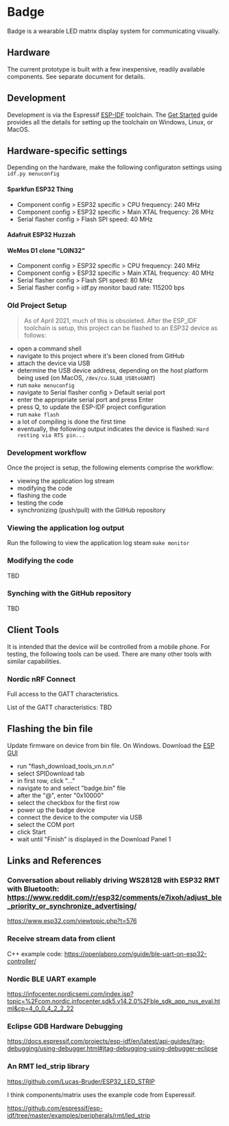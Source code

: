 # Badge
Badge is a wearable LED matrix display system for communicating visually.

## Hardware
The current prototype is built with a few inexpensive, readily available components. See separate document for details.

## Development
Development is via the Espressif [ESP-IDF](https://github.com/espressif/esp-idf) toolchain. The [Get Started](https://docs.espressif.com/projects/esp-idf/en/stable/get-started/) guide provides all the details
for setting up the toolchain on Windows, Linux, or MacOS.

## Hardware-specific settings
Depending on the hardware, make the following configuraton settings using `idf.py menuconfig`

#### Sparkfun ESP32 Thing
- Component config > ESP32 specific > CPU frequency: 240 MHz
- Component config > ESP32 specific > Main XTAL frequency: 26 MHz
- Serial flasher config > Flash SPI speed: 40 MHz

#### Adafruit ESP32 Huzzah

#### WeMos D1 clone "LOIN32" 
- Component config > ESP32 specific > CPU frequency: 240 MHz
- Component config > ESP32 specific > Main XTAL frequency: 40 MHz
- Serial flasher config > Flash SPI speed: 80 MHz
- Serial flasher config > idf.py monitor baud rate: 115200 bps

### Old Project Setup
> As of April 2021, much of this is obsoleted.
After the ESP_IDF toolchain is setup, this project can be flashed to an ESP32 device as follows:

- open a command shell
- navigate to this project where it's been cloned from GitHub
- attach the device via USB
- determine the USB device address, depending on the host platform being used (on MacOS, ``/dev/cu.SLAB_USBtoUART``)
- run ``make menuconfig``
- navigate to Serial flasher config > Default serial port
- enter the appropriate serial port and press Enter
- press Q, to update the ESP-IDF project configuration
- run ``make flash``
- a lot of compiling is done the first time
- eventually, the following output indicates the device is flashed: ``Hard resting via RTS pin...``

### Development workflow
Once the project is setup, the following elements comprise the workflow:

- viewing the application log stream
- modifying the code
- flashing the code
- testing the code
- synchronizing (push/pull) with the GitHub repository

### Viewing the application log output
Run the following to view the application log steam ``make monitor``

### Modifying the code
TBD

### Synching with the GitHub repository
TBD

## Client Tools

It is intended that the device wiil be controlled from a mobile phone. For testing, the following tools can be used. There are many other tools with similar capabilities.

### Nordic nRF Connect

Full access to the GATT characteristics.

List of the GATT characteristics: TBD

## Flashing the bin file

Update firmware on device from bin file.
On Windows.
Download the [ESP GUI](http://espressif.com/en/products/hardware/esp32/resources)

- run "flash_download_tools_vn.n.n"
- select SPIDownload tab
- in first row, click "..."
- navigate to and select "badge.bin" file
- after the "@", enter "0x10000"
- select the checkbox for the first row
- power up the badge device
- connect the device to the computer via USB
- select the COM port
- click Start
- wait until "Finish" is displayed in the Download Panel 1


## Links and References

### Conversation about reliably driving WS2812B with ESP32 RMT with Bluetooth: https://www.reddit.com/r/esp32/comments/e7ixoh/adjust_ble_priority_or_synchronize_advertising/
https://www.esp32.com/viewtopic.php?t=576

### Receive stream data from client
C++ example code: https://openlabpro.com/guide/ble-uart-on-esp32-controller/

### Nordic BLE UART example
https://infocenter.nordicsemi.com/index.jsp?topic=%2Fcom.nordic.infocenter.sdk5.v14.2.0%2Fble_sdk_app_nus_eval.html&cp=4_0_0_4_2_2_22

### Eclipse GDB Hardware Debugging
https://docs.espressif.com/projects/esp-idf/en/latest/api-guides/jtag-debugging/using-debugger.html#jtag-debugging-using-debugger-eclipse

### An RMT led_strip library
https://github.com/Lucas-Bruder/ESP32_LED_STRIP

I think components/matrix uses the example code from Esperessif.

https://github.com/espressif/esp-idf/tree/master/examples/peripherals/rmt/led_strip

 